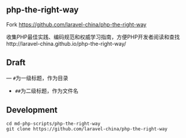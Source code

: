 php-the-right-way
-----------------
Fork https://github.com/laravel-china/php-the-right-way

收集PHP最佳实践、编码规范和权威学习指南，方便PHP开发者阅读和查找http://laravel-china.github.io/php-the-right-way/

Draft
-----

— `#`为一级标题，作为目录
- `##`为二级标题，作为文件名



Development
-----------

```
cd md-php-scripts/php-the-right-way
git clone https://github.com/laravel-china/php-the-right-way
```

